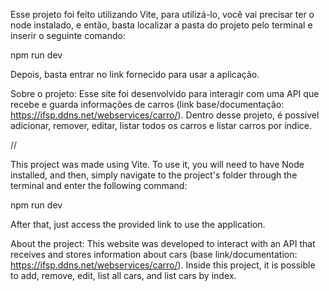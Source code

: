 Esse projeto foi feito utilizando Vite, para utilizá-lo, você vai precisar ter o node instalado, e então, basta localizar a pasta do projeto pelo terminal e inserir o seguinte comando:

npm run dev

Depois, basta entrar no link fornecido para usar a aplicação.

Sobre o projeto:
Esse site foi desenvolvido para interagir com uma API que recebe e guarda informações de carros (link base/documentação: https://ifsp.ddns.net/webservices/carro/). Dentro desse projeto, é possível adicionar, remover, editar, listar todos os carros e listar carros por índice.

//

This project was made using Vite. To use it, you will need to have Node installed, and then, simply navigate to the project's folder through the terminal and enter the following command:

npm run dev

After that, just access the provided link to use the application.

About the project:
This website was developed to interact with an API that receives and stores information about cars (base link/documentation: https://ifsp.ddns.net/webservices/carro/). Inside this project, it is possible to add, remove, edit, list all cars, and list cars by index.